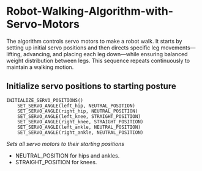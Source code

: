 # Robot-Walking-Algorithm-with-Servo-Motors
The algorithm controls servo motors to make a robot walk. It starts by setting up initial servo positions and then directs specific leg movements—lifting, advancing, and placing each leg down—while ensuring balanced weight distribution between legs. This sequence repeats continuously to maintain a walking motion.

## Initialize servo positions to starting posture

```plaintext
INITIALIZE_SERVO_POSITIONS()
    SET_SERVO_ANGLE(left_hip, NEUTRAL_POSITION)   
    SET_SERVO_ANGLE(right_hip, NEUTRAL_POSITION)
    SET_SERVO_ANGLE(left_knee, STRAIGHT_POSITION) 
    SET_SERVO_ANGLE(right_knee, STRAIGHT_POSITION)
    SET_SERVO_ANGLE(left_ankle, NEUTRAL_POSITION) 
    SET_SERVO_ANGLE(right_ankle, NEUTRAL_POSITION)
```

*Sets all servo motors to their starting positions*
- NEUTRAL_POSITION for hips and ankles.
- STRAIGHT_POSITION for knees.
